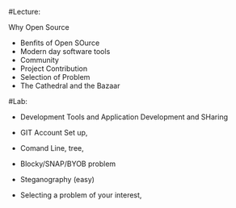 #Lecture:

Why Open Source
- Benfits of Open SOurce
- Modern day software tools 
- Community 
- Project Contribution 
- Selection of Problem
- The Cathedral and the Bazaar

#Lab:
 - Development Tools and Application Development and SHaring
  - GIT Account Set up,
  - Comand Line, tree,  
  - Blocky/SNAP/BYOB problem
  - Steganography (easy)
 
- Selecting a problem of your interest, 
 
